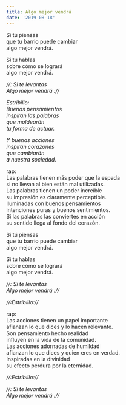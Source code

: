```yaml
---
title: Algo mejor vendrá
date: '2019-08-18'
---
```

Si tú piensas  
que tu barrio puede cambiar  
algo mejor vendrá.  
  
Si tu hablas  
sobre cómo se logrará  
algo mejor vendrá.  
  
*//: Si te levantas*  
*Algo mejor vendrá ://*  
  
*Estribillo:*  
*Buenos pensamientos*   
*inspiran las palabras*   
*que moldearán*   
*tu forma de actuar.*   
  
*Y buenas acciones*   
*inspiran corazones*   
*que cambiarán*  
*a nuestra sociedad.*   
  
rap:   
Las palabras tienen más poder que la espada  
 si no llevan al bien están mal utilizadas.  
Las palabras tienen un poder increíble  
su impresión es claramente perceptible.   
Iluminadas con buenos pensamientos   
intenciones puras y buenos sentimientos.   
Si las palabras las conviertes en acción   
su sentido llega al fondo del corazón.   
  
Si tú piensas  
que tu barrio puede cambiar  
algo mejor vendrá.  
  
Si tu hablas  
sobre cómo se logrará  
algo mejor vendrá.  
  
*//: Si te levantas*  
*Algo mejor vendrá ://*  
  
*//:Estribillo://*  
  
rap:   
Las acciones tienen un papel importante   
afianzan lo que dices y lo hacen relevante.   
Son pensamiento hecho realidad  
influyen en la vida de la comunidad.   
Las acciones adornadas de humildad   
afianzan lo que dices y quien eres en verdad.   
Inspiradas en la divinidad  
su efecto perdura por la eternidad.   
  
*//:Estribillo://*  
  
*//: Si te levantas*  
*Algo mejor vendrá ://*  
  